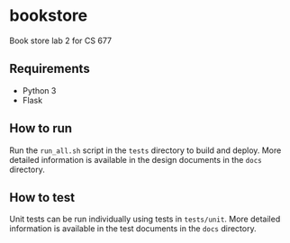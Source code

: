 # bookstore
Book store lab 2 for CS 677

## Requirements
- Python 3
- Flask

## How to run
Run the `run_all.sh` script in the `tests` directory to build and deploy.
More detailed information is available in the design documents in the `docs` directory.

## How to test
Unit tests can be run individually using tests in `tests/unit`.
More detailed information is available in the test documents in the `docs` directory.
